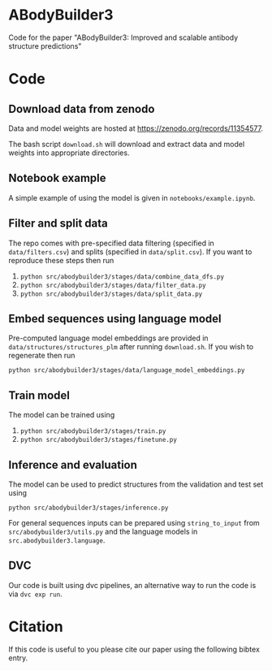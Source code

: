 # ABodyBuilder3

Code for the paper "ABodyBuilder3: Improved and scalable antibody structure predictions"

# Code

## Download data from zenodo

Data and model weights are hosted at https://zenodo.org/records/11354577.

The bash script `download.sh` will download and extract data and model weights into
appropriate directories. 

## Notebook example

A simple example of using the model is given in `notebooks/example.ipynb`.

## Filter and split data 

The repo comes with pre-specified data filtering (specified in `data/filters.csv`) and
splits (specified in `data/split.csv`). If you want to reproduce these steps then run 

1. `python src/abodybuilder3/stages/data/combine_data_dfs.py`
2. `python src/abodybuilder3/stages/data/filter_data.py`
3. `python src/abodybuilder3/stages/data/split_data.py`

## Embed sequences using language model 

Pre-computed language model embeddings are provided in `data/structures/structures_plm`
after running `download.sh`. If you wish to regenerate then run

`python src/abodybuilder3/stages/data/language_model_embeddings.py`

## Train model

The model can be trained using
 
1. `python src/abodybuilder3/stages/train.py`
2. `python src/abodybuilder3/stages/finetune.py`

## Inference and evaluation

The model can be used to predict structures from the validation and test set using 

`python src/abodybuilder3/stages/inference.py`

For general sequences inputs can be prepared using `string_to_input` from
`src/abodybuilder3/utils.py` and the language models in `src.abodybuilder3.language`.

## DVC

Our code is built using dvc pipelines, an alternative way to run the code is via `dvc exp run`.

# Citation

If this code is useful to you please cite our paper using the following bibtex entry.
